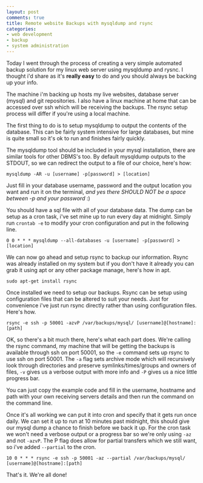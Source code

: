 ```yaml
---
layout: post
comments: true
title: Remote website Backups with mysqldump and rsync
categories:
- web development
- backup
- system administration
---
```

Today I went through the process of creating a very simple automated backup
solution for my linux web server using mysqldump and rysnc. I thought i'd
share as it's **really easy** to do and you should always be backing up your
info.

The machine i'm backing up hosts my live websites, database server
(mysql) and git repositories. I also have a linux machine at home that can be
accessed over ssh which will be receiving the backups. The rsync setup process
will differ if you're using a local machine.

The first thing to do is to setup mysqldump to output the contents of the
database. This can be fairly system intensive for large databases, but mine is
quite small so it's ok to run and finishes fairly quickly.

The mysqldump tool should be included in your mysql installation, there are
similar tools for other DBMS's too. By default mysqldump outputs to the
STDOUT, so we can redirect the output to a file of our choice, here's
how:

```
mysqldump -AR -u [username] -p[password] > [location]
```

Just fill in your database username, password and the output location you want
and run it on the terminal, *and yes there SHOULD NOT be a space between -p and your password* :)

You should have a sql file with all of your database data.
The dump can be setup as a cron task, i've set mine up to run every day
at midnight. Simply run `crontab -e` to modify your cron configuration and put in
the following line.

```
0 0 * * * mysqldump --all-databases -u [username] -p[password] > [location]
```

We can now go ahead and setup rsync to backup our information. Rsync was
already installed on my system but if you don't have it already you can
grab it using apt or any other package manage, here's how in apt.

```
sudo apt-get install rsync
```

Once installed we need to setup our backups. Rsync can be setup using
configuration files that can be altered to suit your needs. Just for
convenience i've just run rsync directly rather than using configuration
files. Here's how.

```
rsync -e ssh -p 50001 -azvP /var/backups/mysql/ [username]@[hostname]:[path]
```

OK, so there's a bit much there, here's what each part does.
We're calling the rsync command, my machine that will be getting the
backups is available through ssh on port 50001, so the `-e` command sets up rsync
to use ssh on port 50001. The `-a` flag sets archive mode which will recursively
look through directories and preserve symlinks/times/groups and owners of
files, `-v` gives us a verbose output with more info and `-P` gives us a nice
little progress bar.

You can just copy the example code and fill in the username, hostname and path
with your own receiving servers details and then run the command on the command
line.

Once it's all working we can put it into cron and specify that it gets
run once daily. We can set it up to run at 10 minutes past midnight, this
should give our mysql dump a chance to finish before we back it up. For the
cron task we won't need a verbose output or a progress bar so we're
only using `-az` and not `-azvP`. The P flag does allow for partial transfers which
we still want, so i've added `--partial` to the cron.

```
10 0 * * * rsync -e ssh -p 50001 -az --partial /var/backups/mysql/
[username]@[hostname]:[path]
```

That's it. We're all done!
